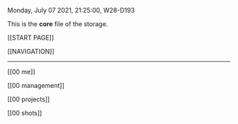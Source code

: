 Monday, July 07 2021, 21:25:00, W28-D193

This is the **core** file of the storage.

[[START PAGE]]

[[NAVIGATION]]

---

[[00 me]]

[[00 management]]

[[00 projects]]

[[00 shots]]
